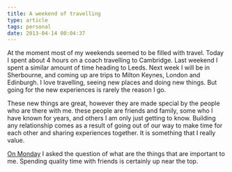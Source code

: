 ```yaml
---
title: A weekend of travelling
type: article
tags: personal
date: 2013-04-14 00:04:37
---
```

<p> At the moment most of my weekends seemed to be filled with travel. Today I spent about 4 hours on a coach travelling to Cambridge. Last weekend I spent a similar amount of time heading to Leeds. Next week I will be in Sherbourne, and coming up are trips to Milton Keynes, London and Edinburgh. I love travelling, seeing new places and doing new things. But going for the new experiences is rarely the reason I go.</p><p> These new things are great, however they are made special by the people who are there with me. these people are friends and family, some who I have known for years, and others I am only just getting to know. Building any relationship comes as a result of going out of our way to make time for each other and sharing experiences together. It is something that I really value.</p><p> <a href="http://jamesdoc.com/blog/write-now">On Monday</a> I asked the question of what are the things that are important to me. Spending quality time with friends is certainly up near the top.</p>
